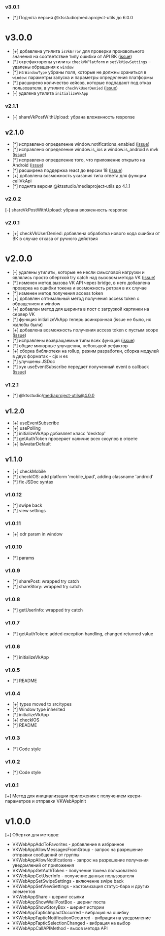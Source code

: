 ### v3.0.1

- [*] Поднята версия @ktsstudio/mediaproject-utils до 6.0.0

# v3.0.0

- [+] добавлена утилита `isVkError` для проверки произвольного значения на соответствие типу ошибки от API ВК ([issue](https://github.com/ktsstudio/mediaproject-vk/issues/16))
- [*] отрефакторены утилиты `checkVkPlatform` и `setVkViewSettings` – удалены обращения к `window`
- [*] из `WindowType` убраны поля, которые не должны храниться в `window`: параметры запуска и параметры определения платформы
- [*] расширено количество кейсов, которые подпадают под отказ пользователя, в утилите `checkVkUserDenied` ([issue](https://github.com/ktsstudio/mediaproject-vk/issues/17))
- [-] удалена утилита `initializeVkApp`

### v2.1.1

- [-] shareVkPostWithUpload: убрана вложенность response

## v2.1.0

- [*] исправлено определение window.notifications_enabled ([issue](https://github.com/ktsstudio/mediaproject-vk/issues/11))
- [*] исправлено определение window.is_ios и window.is_android в mvk ([issue](https://github.com/ktsstudio/mediaproject-vk/issues/13))
- [*] исправлено определение того, что приложение открыто на Android ([issue](https://github.com/ktsstudio/mediaproject-vk/issues/14))
- [*] расширена поддержка react до версии 18 ([issue](https://github.com/ktsstudio/mediaproject-vk/issues/12))
- [+] добавлена возможность указания типа ответа для функции callVkApi
- [*] поднята версия @ktsstudio/mediaproject-utils до 4.1.1

### v2.0.2

[-] shareVkPostWithUpload: убрана вложенность response

### v2.0.1

- [+] checkVkUserDenied: добавлена обработка нового кода ошибки от ВК в случае отказа от ручного действия

# v2.0.0

- [-] удалены утилиты, которые не несли смысловой нагрузки и являлись просто оберткой try catch над вызовом метода VK ([issue](https://github.com/ktsstudio/mediaproject-vk/issues/5))
- [*] изменен метод вызова VK API через bridge, в него добавлена проверка на ошибки токена и возможность ретрая в их случае
- [*] изменен метод получения access token
- [+] добавлен оптимальный метод получения access token с обращением к window
- [+] добавлен метод для шеринга в пост с загрузкой картинки на сервер VK
- [*] функция initializeVkApp теперь асинхронная (issue не было, но жалобы были)
- [+] добавлена возможность получения access token с пустым scope ([issue](https://github.com/ktsstudio/mediaproject-vk/issues/7))
- [*] исправлены возвращаемые типы всех функций ([issue](https://github.com/ktsstudio/mediaproject-vk/issues/6))
- [*] общие минорные улучшения, небольшой рефактор
- [+] сборка библиотеки на rollup, режим разработки, сборка модулей в двух форматах - cjs и es
- [*] улучшены JSDoc
- [*] хук useEventSubscribe передает полученный event в callback ([issue](https://github.com/ktsstudio/mediaproject-vk/issues/1))

### v1.2.1

- [*] @ktsstudio/mediaproject-utils@4.0.0

## v1.2.0

- [+] useEventSubscribe
- [+] usePolling
- [*] initializeVkApp добавляет класс 'desktop'
- [*] getAuthToken проверяет наличие всех скоупов в ответе
- [+] isAvatarDefault

## v1.1.0

- [+] checkMobile
- [*] checkIOS: add platform 'mobile_ipad', adding classname 'android'
- [*] fix JSDoc syntax

### v1.0.12

- [*] swipe back
- [*] view settings

### v1.0.11

- [+] odr param in window

### v1.0.10

- [*] params

### v1.0.9

- [*] sharePost: wrapped try catch
- [*] shareStory: wrapped try catch

### v1.0.8

- [*] getUserInfo: wrapped try catch

### v1.0.7

- [*] getAuthToken: added exception handling, changed returned value

### v1.0.6

- [*] initializeVkApp

### v1.0.5

- [*] README

### v1.0.4

- [+] types moved to src/types
- [*] Window type inherited
- [*] initializeVkApp
- [+] checkIOS
- [*] README

### v1.0.3

- [*] Code style

### v1.0.2

- [*] Code style

### v1.0.1

[+] Метод для инициализации приложения с получением квери-параметров и отправки VKWebAppInit

# v1.0.0

[+] Обертки для методов:

- VKWebAppAddToFavorites - добавление в избранное
- VKWebAppAllowMessagesFromGroup - запрос на разрешение отправки сообщений от группы
- VKWebAppAllowNotifications - запрос на разрешение получения уведомлений от приложения
- VKWebAppGetAuthToken - получение токена пользователя
- VKWebAppGetUserInfo - получение данных пользователя
- VKWebAppSetSwipeSettings - включение swipe back
- VKWebAppSetViewSettings - кастомизация статус-бара и других элементов
- VKWebAppShare - шеринг ссылки
- VKWebAppShowWallPostBox - шеринг поста
- VKWebAppShowStoryBox - шеринг истории
- VKWebAppTapticImpactOccurred - вибрация на ошибку
- VKWebAppTapticNotificationOccurred - вибрация на уведомление
- VKWebAppTapticSelectionChanged - вибрация на выбор
- VKWebAppCallAPIMethod - вызов метода API
